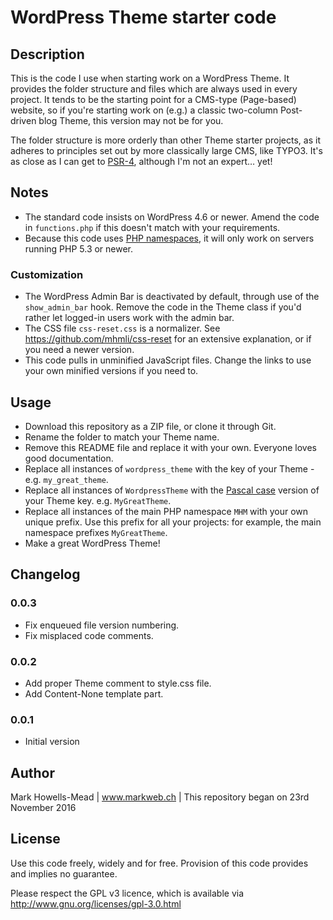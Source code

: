 # WordPress Theme starter code

## Description
This is the code I use when starting work on a WordPress Theme. It provides the folder structure and files 
which are always used in every project. It tends to be the starting point for a CMS-type (Page-based) website, 
so if you're starting work on (e.g.) a classic two-column Post-driven blog Theme, this version may not be for you.

The folder structure is more orderly than other Theme starter projects, as it adheres to principles set out by 
more classically large CMS, like TYPO3. It's as close as I can get to [PSR-4](http://www.php-fig.org/psr/psr-4/), although I'm not an expert… yet!

## Notes
* The standard code insists on WordPress 4.6 or newer. Amend the code in ``functions.php`` if this doesn't match with your requirements.
* Because this code uses [PHP namespaces](http://php.net/manual/en/language.namespaces.php), it will only work on servers running PHP 5.3 or newer.

### Customization
* The WordPress Admin Bar is deactivated by default, through use of the ``show_admin_bar`` hook. Remove the code in the Theme class if you'd rather let logged-in users work with the admin bar.
* The CSS file ``css-reset.css`` is a normalizer. See https://github.com/mhmli/css-reset for an extensive explanation, or if you need a newer version.
* This code pulls in unminified JavaScript files. Change the links to use your own minified versions if you need to.

## Usage
* Download this repository as a ZIP file, or clone it through Git.
* Rename the folder to match your Theme name.
* Remove this README file and replace it with your own. Everyone loves good documentation.
* Replace all instances of ``wordpress_theme`` with the key of your Theme - e.g. ``my_great_theme``.
* Replace all instances of ``WordpressTheme`` with the [Pascal case](https://en.wikipedia.org/wiki/PascalCase) version of your Theme key. e.g. ``MyGreatTheme``.
* Replace all instances of the main PHP namespace ``MHM`` with your own unique prefix. Use this prefix for all your projects: for example, the main namespace prefixes ``MyGreatTheme``.
* Make a great WordPress Theme!

## Changelog

### 0.0.3
* Fix enqueued file version numbering.
* Fix misplaced code comments.


### 0.0.2
* Add proper Theme comment to style.css file.
* Add Content-None template part.

### 0.0.1
* Initial version

## Author
Mark Howells-Mead | www.markweb.ch | This repository began on 23rd November 2016

## License
Use this code freely, widely and for free. Provision of this code provides and implies no guarantee.

Please respect the GPL v3 licence, which is available via http://www.gnu.org/licenses/gpl-3.0.html

